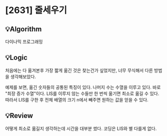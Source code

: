 # [2631] 줄세우기
## 💡Algorithm

다이나믹 프로그래밍

## 💡Logic

처음에는 다 옮겨본후 가장 짧게 옮긴 것은 찾는건가 싶었지만, 너무 무식해서 다른 방법을 생각해보았다.

예제를 보면, 옮긴 숫자들의 공통된 특징이 있다. 나머지 수는 수열을 이루고 있다. 바로 "최장 증가 수열"이다. LIS를 이루지 않는 수들만 한 번씩 옮기면 최소로 옮길 수 있다. 따라서 LIS를 구한 후 전체 배열의 크기 n에서 빼주면 원하는 값을 얻을 수 있다.

## 💡Review

어떻게 최소로 옮길지 생각하는데 시간을 대부분 썼다. 코딩은 LIS와 별 다를게 없다.
